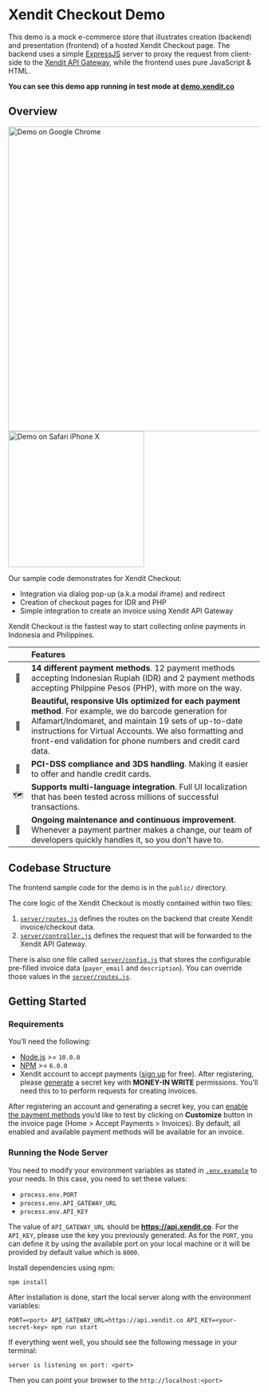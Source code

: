 # Xendit Checkout Demo

This demo is a mock e-commerce store that illustrates creation (backend) and presentation (frontend) of a hosted Xendit Checkout page.
The backend uses a simple [ExpressJS](https://expressjs.com/) server to proxy the request from client-side to the [Xendit API Gateway](https://developers.xendit.co/api-reference/#invoices), while the frontend uses pure JavaScript & HTML. 

**You can see this demo app running in test mode at [demo.xendit.co](https://demo.xendit.co)**

## Overview

<img src="public/images/screenshots/demo-desktop.png" alt="Demo on Google Chrome" width="610"><img src="public/images/screenshots/demo-mobile.png" alt="Demo on Safari iPhone X" width="272">

Our sample code demonstrates for Xendit Checkout:
- Integration via dialog pop-up (a.k.a modal iframe) and redirect
- Creation of checkout pages for IDR and PHP
- Simple integration to create an invoice using Xendit API Gateway

Xendit Checkout is the fastest way to start collecting online payments in Indonesia and Philippines.

|     | Features
:---: | :---
💸 | **14 different payment methods**. 12 payment methods accepting Indonesian Rupiah (IDR) and 2 payment methods accepting Philppine Pesos (PHP), with more on the way. 
📱 | **Beautiful, responsive UIs optimized for each payment method**. For example, we do barcode generation for Alfamart/Indomaret, and maintain 19 sets of up-to-date instructions for Virtual Accounts. We also formatting and front-end validation for phone numbers and credit card data.
🔐 | **PCI-DSS compliance and 3DS handling**. Making it easier to offer and handle credit cards.
🗺 | **Supports multi-language integration**. Full UI localization that has been tested across millions of successful transactions.
🚀 | **Ongoing maintenance and continuous improvement**. Whenever a payment partner makes a change, our team of developers quickly handles it, so you don't have to.



## Codebase Structure

The frontend sample code for the demo is in the `public/` directory.

The core logic of the Xendit Checkout is mostly contained within two files:

1.  [`server/routes.js`](server/routes.js) defines the routes on the backend that create Xendit invoice/checkout data.
2.  [`server/controller.js`](server/controller.js) defines the request that will be forwarded to the Xendit API Gateway.

There is also one file called [`server/config.js`](server/config.js) that stores the configurable pre-filled invoice data (`payer_email` and `description`). You can override those values in the [`server/routes.js`](server/routes.js).

## Getting Started

### Requirements

You’ll need the following:

- [Node.js](https://nodejs.org) >= `10.0.0`
- [NPM](https://npmjs.org) >= `6.0.0`
- Xendit account to accept payments ([sign up](https://dashboard.xendit.co/register/1) for free). After registering, please [generate](https://dashboard.xendit.co/settings/developers#api-keys) a secret key with **MONEY-IN WRITE** permissions. You'll need this to to perform requests for creating invoices. 

After registering an account and generating a secret key, you can [enable the payment methods](https://dashboard.xendit.co/invoices) you’d like to test by clicking on **Customize** button in the invoice page (Home > Accept Payments > Invoices). By default, all enabled and available payment methods will be available for an invoice.

### Running the Node Server

You need to modify your environment variables as stated in [`.env.example`](.env.example) to your needs. In this case, you need to set these values: 

- `process.env.PORT`
- `process.env.API_GATEWAY_URL`
- `process.env.API_KEY`

The value of `API_GATEWAY_URL` should be **https://api.xendit.co**. For the `API_KEY`, please use the key you previously generated. As for the `PORT`, you can define it by using the available port on your local machine or it will be provided by default value which is `8000`.

Install dependencies using npm:

    npm install

After installation is done, start the local server along with the environment variables:

    PORT=<port> API_GATEWAY_URL=https://api.xendit.co API_KEY=<your-secret-key> npm run start

If everything went well, you should see the following message in your terminal:

    server is listening on port: <port>

Then you can point your browser to the `http://localhost:<port>`
